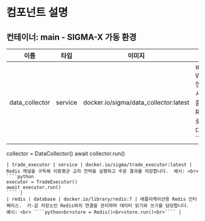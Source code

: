 # 컴포넌트 설명

## 컨테이너: main - SIGMA-X 가동 환경

| 이름 | 타입 | 이미지 | 설명 |
| --- | --- | --- | --- |
| data_collector | service | docker.io/sigma/data_collector:latest | 비동기 WebSocket 연결을 통해 시세 데이터를 수신하고 Redis 채널로 발행합니다.  예시: <br> ````python
collector = DataCollector()
await collector.run()
```` |
| trade_executor | service | docker.io/sigma/trade_executor:latest | Redis 채널을 구독해 이동평균 교차 전략을 실행하고 주문 결과를 저장합니다.  예시: <br> ````python
executor = TradeExecutor()
await executor.run()
```` |
| redis | database | docker.io/library/redis:7 | 애플리케이션용 Redis 인터페이스.  키-값 저장소인 Redis와의 연결을 관리하며 데이터 읽기와 쓰기를 담당합니다.  예시: <br> ````python<br>store = Redis()<br>store.run()<br>```` |
